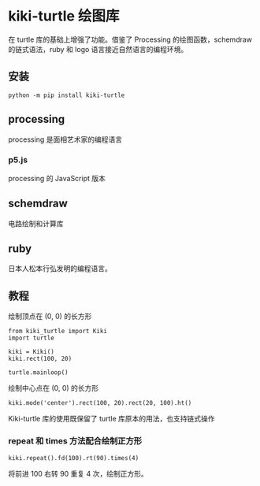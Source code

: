 # kiki-turtle 绘图库

在 turtle 库的基础上增强了功能。借鉴了 Processing 的绘图函数，schemdraw 的链式语法，ruby 和 logo 语言接近自然语言的编程环境。
## 安装
```
python -m pip install kiki-turtle
```


## processing
processing 是面相艺术家的编程语言
### p5.js
processing 的 JavaScript 版本

## schemdraw
电路绘制和计算库
## ruby
日本人松本行弘发明的编程语言。

## 教程
绘制顶点在 (0, 0) 的长方形
```
from kiki_turtle import Kiki
import turtle

kiki = Kiki()
kiki.rect(100, 20)

turtle.mainloop()
```
绘制中心点在 (0, 0) 的长方形
```
kiki.mode('center').rect(100, 20).rect(20, 100).ht()
```
Kiki-turtle 库的使用既保留了 turtle 库原本的用法，也支持链式操作

### repeat 和 times 方法配合绘制正方形
```
kiki.repeat().fd(100).rt(90).times(4)
```
将前进 100 右转 90 重复 4 次，绘制正方形。
